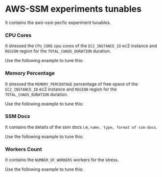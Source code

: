 # AWS-SSM experiments tunables

It contains the aws-ssm pecfic experiment tunables.

### CPU Cores

It stressed the `CPU_CORE` cpu cores of the `EC2_INSTANCE_ID` ec2 instance and `REGION` region for the `TOTAL_CHAOS_DURATION` duration.

Use the following example to tune this:
<references to the sample manifest>

### Memory Percentage

It stressed the `MEMORY_PERCENTAGE` percentage of free space of the `EC2_INSTANCE_ID` ec2 instance and `REGION` region for the `TOTAL_CHAOS_DURATION` duration.

Use the following example to tune this:
<references to the sample manifest>

### SSM Docs

It contains the details of the ssm docs i.e, `name, type, format of ssm-docs`.

Use the following example to tune this:
<references to the sample manifest>

### Workers Count

It contains the `NUMBER_OF_WORKERS` workers for the stress. 

Use the following example to tune this:
<references to the sample manifest>
